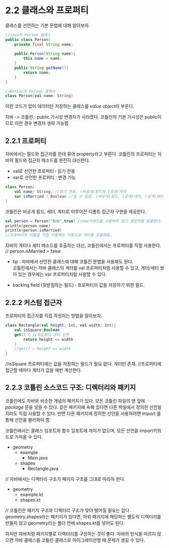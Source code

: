 # 2.2 클래스와 프로퍼티
클래스를 선언하는 기본 문법에 대해 알아보자.
```java
//java의 Person 클래스
public class Person{
    private final String name;
    
    public Person(String name){
        this.name = name;
    }
    public String getName(){
        return name;
    }
}
```

```kotlin
//Kotlin의 Person 클래스
class Person(val name: String)
```
이런 코드가 없이 데이터만 저장하는 클래스를 *value object*라 부른다.

자바 -> 코틀린 :  public 가시성 변경자가 사라졌다.
코틀린의 기본 가시성은 public이므로 이런 경우 변경자 생략 가능함.

## 2.2.1 프로퍼티
자바에서는 필드와 접근자를 한데 묶어 property라고 부른다.
코틀린의 프로퍼티는 자바의 필드와 접근자 메소드를 완전히 대신한다.
- val로 선언한 프로퍼티 : 읽기 전용
- var로 선언한 프로퍼티 : 변경 가능

```kotlin
class Person(
    val name: String, //읽기 전용. (비공개)필드와 (공개)게터
    var isMarried : Boolean //쓸 수 있음. (비공개)필드, (공개)게터, (공개)세터
)
```
코틀린은 비공개 필드, 세터, 게터로 이루어진 디폴트 접근자 구현을 제공한다.
```kotlin
val person = Person("Bob",true) //new키워드를 사용하지 않고 생성자를 호출한다.  
println(person.name)  
println(person.isMarried)  
//프로퍼티의 이름을 직접 사용해도 자동으로 게터를 호출해줌.  
```
자바의 게터나 세터 메소드를 호출하는 대신, 코틀린에서는 프로퍼티를 직접 사용한다.  
// person.isMarried = false 
- tip : 자바에서 선언한 클래스에 대해 코틀린 문법을 사용해도 된다.  
코틀린에서는 자바 클래스의 게터를 val 프로퍼티처럼 사용할 수 있고,     게터/세터 쌍이 있는 경우에는 var 프로퍼티처럼 사용할 수 있다.  

- backing field (뒷받침하는 필드) : 프로퍼티의 값을 저장하기 위한 필드.

## 2.2.2 커스텀 접근자

프로퍼티의 접근자를 직접 작성하는 방법을 알아보자.

```kotlin
class Rectangle(val height: Int, val width: Int){
    val isSquare:Boolean
    get() { //프로퍼티 게터 선언
        return height == width
    }
    //get() = height == width
}

```
//isSquare 프로퍼티에는 값을 저장하는 필드가 필요 없다. 게터만 존재.
//프로퍼티에 접근할 때마다 게터가 값을 매번 계산한다.

## 2.2.3 코틀린 소스코드 구조: 디렉터리와 패키지
코틀린에도 자바와 비슷한 개념의 패키지가 있다.
모든 코틀린 파일의 맨 앞에 _package_ 문을 넣을 수 있다.
같은 패키지에 속해 있다면 다른 파일에서 정의한 선언일지라도 직접 사용할 수 있다.
반면 다른 패키지에 정의한 선언을 사용하려면 _import_ 를 통해 선언을 불러와야 함.

코틀린에서는 클래스 임포트와 함수 임포트에 차이가 없으며, 모든 선언을 import키워드로 가져올 수 있다. 


- geometry
    - example
        - Main.java
    - shapes
        - Rectangle.java

// 자바에서는 디렉터리 구조가 패키지 구조를 그대로 따라야 한다.


- geometry
    - example.kt
    - shapes.kt

// 코틀린은 패키지 구조와 디렉터리 구조가 맞아 떨어질 필요는 없다.
geometry.shapes라는 패키지가 있다면, 하위 패키지에 해당하는 별도의 디렉터리를 만들지 않고 geometry라는 폴더 안에 shapes.kt를 넣어도 된다.


하지만 자바처럼 패키지별로 디렉터리를 구성하는 것이 좋다. 자바의 방식을 따르지 않으면 자바 클래스를 코틀린 클래스로 마이그레이션할 때 문제가 생길 수 있다. 

